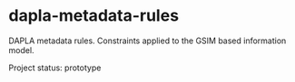 # dapla-metadata-rules
DAPLA metadata rules. Constraints applied to the GSIM based information model.

Project status: prototype
